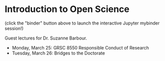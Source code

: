 # Introduction to Open Science



(click the "binder" button above to launch the interactive Jupyter mybinder session!)

Guest lectures for Dr. Suzanne Barbour.

 - Monday, March 25: GRSC 8550 Responsible Conduct of Research
 - Tuesday, March 26: Bridges to the Doctorate
